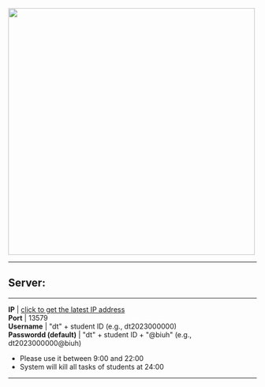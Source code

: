 
<img src="https://www.biuh-dt.com/img/biuh_building.jpg" width="500">

---------------------------------------

## Server:

---------------------------------------

 **IP**                  | [click to get the latest IP address](/ip.txt)                
 **Port**                | 13579                                        
 **Username**            | "dt" + student ID (e.g., dt2023000000)         
 **Passwordd (default)** | "dt" + student ID + "@biuh" (e.g., dt2023000000@biuh) 

* Please use it between 9:00 and 22:00
* System will kill all tasks of students at 24:00

---------------------------------------

<img src="https://fzhang.bioinfo-lab.com/img/white.png" height="1">
